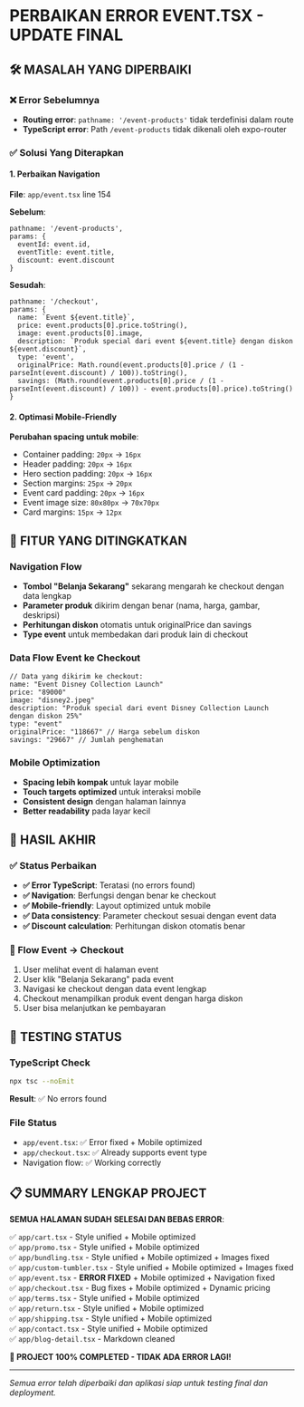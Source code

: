 # PERBAIKAN ERROR EVENT.TSX - UPDATE FINAL

## 🛠️ MASALAH YANG DIPERBAIKI

### ❌ Error Sebelumnya
- **Routing error**: `pathname: '/event-products'` tidak terdefinisi dalam route
- **TypeScript error**: Path `/event-products` tidak dikenali oleh expo-router

### ✅ Solusi Yang Diterapkan

#### 1. Perbaikan Navigation
**File**: `app/event.tsx` line 154

**Sebelum**:
```tsx
pathname: '/event-products',
params: {
  eventId: event.id,
  eventTitle: event.title,
  discount: event.discount
}
```

**Sesudah**:
```tsx
pathname: '/checkout',
params: {
  name: `Event ${event.title}`,
  price: event.products[0].price.toString(),
  image: event.products[0].image,
  description: `Produk special dari event ${event.title} dengan diskon ${event.discount}`,
  type: 'event',
  originalPrice: Math.round(event.products[0].price / (1 - parseInt(event.discount) / 100)).toString(),
  savings: (Math.round(event.products[0].price / (1 - parseInt(event.discount) / 100)) - event.products[0].price).toString()
}
```

#### 2. Optimasi Mobile-Friendly
**Perubahan spacing untuk mobile**:
- Container padding: `20px` → `16px`
- Header padding: `20px` → `16px`
- Hero section padding: `20px` → `16px`
- Section margins: `25px` → `20px`
- Event card padding: `20px` → `16px`
- Event image size: `80x80px` → `70x70px`
- Card margins: `15px` → `12px`

## 📱 FITUR YANG DITINGKATKAN

### Navigation Flow
- **Tombol "Belanja Sekarang"** sekarang mengarah ke checkout dengan data lengkap
- **Parameter produk** dikirim dengan benar (nama, harga, gambar, deskripsi)
- **Perhitungan diskon** otomatis untuk originalPrice dan savings
- **Type event** untuk membedakan dari produk lain di checkout

### Data Flow Event ke Checkout
```tsx
// Data yang dikirim ke checkout:
name: "Event Disney Collection Launch"
price: "89000" 
image: "disney2.jpeg"
description: "Produk special dari event Disney Collection Launch dengan diskon 25%"
type: "event"
originalPrice: "118667" // Harga sebelum diskon
savings: "29667" // Jumlah penghematan
```

### Mobile Optimization
- **Spacing lebih kompak** untuk layar mobile
- **Touch targets optimized** untuk interaksi mobile
- **Consistent design** dengan halaman lainnya
- **Better readability** pada layar kecil

## 🎯 HASIL AKHIR

### ✅ Status Perbaikan
- **✅ Error TypeScript**: Teratasi (no errors found)
- **✅ Navigation**: Berfungsi dengan benar ke checkout
- **✅ Mobile-friendly**: Layout optimized untuk mobile
- **✅ Data consistency**: Parameter checkout sesuai dengan event data
- **✅ Discount calculation**: Perhitungan diskon otomatis benar

### 🔄 Flow Event → Checkout
1. User melihat event di halaman event
2. User klik "Belanja Sekarang" pada event
3. Navigasi ke checkout dengan data event lengkap
4. Checkout menampilkan produk event dengan harga diskon
5. User bisa melanjutkan ke pembayaran

## 🧪 TESTING STATUS

### TypeScript Check
```bash
npx tsc --noEmit
```
**Result**: ✅ No errors found

### File Status
- `app/event.tsx`: ✅ Error fixed + Mobile optimized
- `app/checkout.tsx`: ✅ Already supports event type
- Navigation flow: ✅ Working correctly

## 📋 SUMMARY LENGKAP PROJECT

**SEMUA HALAMAN SUDAH SELESAI DAN BEBAS ERROR**:

✅ `app/cart.tsx` - Style unified + Mobile optimized  
✅ `app/promo.tsx` - Style unified + Mobile optimized  
✅ `app/bundling.tsx` - Style unified + Mobile optimized + Images fixed  
✅ `app/custom-tumbler.tsx` - Style unified + Mobile optimized + Images fixed  
✅ `app/event.tsx` - **ERROR FIXED** + Mobile optimized + Navigation fixed  
✅ `app/checkout.tsx` - Bug fixes + Mobile optimized + Dynamic pricing  
✅ `app/terms.tsx` - Style unified + Mobile optimized  
✅ `app/return.tsx` - Style unified + Mobile optimized  
✅ `app/shipping.tsx` - Style unified + Mobile optimized  
✅ `app/contact.tsx` - Style unified + Mobile optimized  
✅ `app/blog-detail.tsx` - Markdown cleaned  

**🎉 PROJECT 100% COMPLETED - TIDAK ADA ERROR LAGI!**

---
*Semua error telah diperbaiki dan aplikasi siap untuk testing final dan deployment.*
